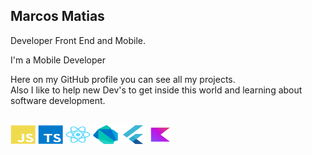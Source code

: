 ## Marcos Matias

Developer Front End and Mobile.

I'm a Mobile Developer<br/>

Here on my GitHub profile you can see all my projects.  
Also I like to help new Dev's to get inside this world and learning about software development.

<div style="display: inline_block"><br>
  <img align="center" alt="" height="30" width="40" src="https://raw.githubusercontent.com/devicons/devicon/master/icons/javascript/javascript-plain.svg">
  <img align="center" alt="" height="30" width="40" src="https://raw.githubusercontent.com/devicons/devicon/master/icons/typescript/typescript-plain.svg">
  <img align="center" alt="" height="30" width="40" src="https://raw.githubusercontent.com/devicons/devicon/master/icons/react/react-original.svg">

  <img align="center" alt="s" height="30" width="40" src="https://raw.githubusercontent.com/devicons/devicon/master/icons/dart/dart-original.svg">
  <img align="center" alt="s" height="30" width="40" src="https://raw.githubusercontent.com/devicons/devicon/master/icons/flutter/flutter-original.svg">

   <img align="center" alt="s" height="30" width="40" src="https://raw.githubusercontent.com/devicons/devicon/master/icons/kotlin/kotlin-original.svg">

</div>


